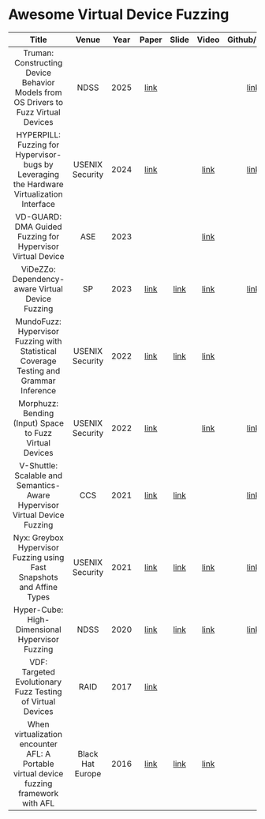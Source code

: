 # Awesome Virtual Device Fuzzing

|                                           Title                                            |      Venue       | Year |                                                                             Paper                                                                             |                                                                           Slide                                                                            |                        Video                        |                                        Github/Gitlab                                         |
| :----------------------------------------------------------------------------------------: | :--------------: | :--: | :-----------------------------------------------------------------------------------------------------------------------------------------------------------: | :--------------------------------------------------------------------------------------------------------------------------------------------------------: | :-------------------------------------------------: | :------------------------------------------------------------------------------------------: |
|    Truman: Constructing Device Behavior Models from OS Drivers to Fuzz Virtual Devices     |       NDSS       | 2025 |                                         [link](https://www.ndss-symposium.org/wp-content/uploads/2025-301-paper.pdf)                                          |                                                                                                                                                            |                                                     |                      [link](https://github.com/vul337/Truman)                               |
| HYPERPILL: Fuzzing for Hypervisor-bugs by Leveraging the Hardware Virtualization Interface |  USENIX Security | 2024 |                                                        [link](https://nebelwelt.net/files/24SEC3.pdf)                                                         |                                                                                                                                                            |    [link](https://www.youtube.com/watch?v=bcwS54EHaso)        |                         [link](https://github.com/HexHive/HyperPill)                         |
|                 VD-GUARD: DMA Guided Fuzzing for Hypervisor Virtual Device                 |       ASE        | 2023 |                                                                                                                                                               |                                                                                                                                                            | [link](https://www.youtube.com/watch?v=-8vZnTvTYpY) |
|                      ViDeZZo: Dependency-aware Virtual Device Fuzzing                      |        SP        | 2023 |                                                      [link](https://nebelwelt.net/files/23Oakland4.pdf)                                                       |                                         [link](https://cyruscyliu.github.io/posts/Talk-SSLab-20230726.public.pdf)                                          | [link](https://www.youtube.com/watch?v=rcQYZfiBRT0) |                          [link](https://github.com/HexHive/ViDeZZo)                          |
|   MundoFuzz: Hypervisor Fuzzing with Statistical Coverage Testing and Grammar Inference    |  USENIX Security | 2022 |                                                  [link](https://www.usenix.org/system/files/sec22-myung.pdf)                                                  |                                             [link](https://www.usenix.org/system/files/sec22_slides-myung.pdf)                                             | [link](https://www.youtube.com/watch?v=7nGN7Y9duMU) |                                                                                              |
|                  Morphuzz: Bending (Input) Space to Fuzz Virtual Devices                   |  USENIX Security | 2022 |                                                 [link](https://www.usenix.org/system/files/sec22-bulekov.pdf)                                                 |                                                                                                                                                            | [link](https://www.youtube.com/watch?v=BRezYTVGvJQ) | [link](https://gitlab.com/qemu-project/qemu/-/tree/c39deb218178d1fb814dd2138ceff4b541a03d85) |
|         V-Shuttle: Scalable and Semantics-Aware Hypervisor Virtual Device Fuzzing          |       CCS        | 2021 |                                                [link](https://nesa.zju.edu.cn/download/pgn_pdf_V-SHUTTLE.pdf)                                                 |                                           [link](https://nesa.zju.edu.cn/download/ppt/pgn_slides_V-SHUTTLE.pdf)                                            |                                                     |                        [link](https://github.com/hustdebug/v-shuttle)                        |
|           Nyx: Greybox Hypervisor Fuzzing using Fast Snapshots and Affine Types            |  USENIX Security | 2021 |                                                [link](https://www.usenix.org/system/files/sec21-schumilo.pdf)                                                 |                                           [link](https://www.usenix.org/system/files/sec21_slides_schumilo.pdf)                                            | [link](https://www.youtube.com/watch?v=ZsW5_Ukzl_8) |                          [link](https://github.com/RUB-SysSec/Nyx)                           |
|                      Hyper-Cube: High-Dimensional Hypervisor Fuzzing                       |       NDSS       | 2020 |                                       [link](https://www.ndss-symposium.org/wp-content/uploads/2020/02/23096-paper.pdf)                                       |                                         [link](https://www.ndss-symposium.org/wp-content/uploads/23096-slides.pdf)                                         | [link](https://www.youtube.com/watch?v=GmIlLKT_nH8) |                       [link](https://github.com/RUB-SysSec/Hypercube)                        |
|                 VDF: Targeted Evolutionary Fuzz Testing of Virtual Devices                 |       RAID       | 2017 |                                                   [link](https://www.cs.ucr.edu/~heng/pubs/VDF_raid17.pdf)                                                    |                                                                                                                                                            |                                                     |                                                                                              |
|  When virtualization encounter AFL: A Portable virtual device fuzzing framework with AFL   | Black Hat Europe | 2016 | [link](https://www.blackhat.com/docs/eu-16/materials/eu-16-Li-When-Virtualization-Encounters-AFL-A-Portable-Virtual-Device-Fuzzing-Framework-With-AFL-wp.pdf) | [link](https://www.blackhat.com/docs/eu-16/materials/eu-16-Li-When-Virtualization-Encounters-AFL-A-Portable-Virtual-Device-Fuzzing-Framework-With-AFL.pdf) | [link](https://www.youtube.com/watch?v=xy9GIWPxfeE) |                                                                                              |     |
